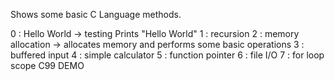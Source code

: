 Shows some basic C Language methods.

<Function List>
0  : Hello World -> testing Prints "Hello World"
1  : recursion
2  : memory allocation -> allocates memory and performs some basic operations
3  : buffered input
4  : simple calculator
5  : function pointer
6  : file I/O
7  : for loop scope C99 DEMO
